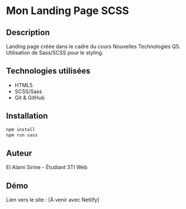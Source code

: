 # Mon Landing Page SCSS

## Description
Landing page créée dans le cadre du cours Nouvelles Technologies Q5.
Utilisation de Sass/SCSS pour le styling.

## Technologies utilisées
- HTML5
- SCSS/Sass
- Git & GitHub

## Installation
```bash
npm install
npm run sass
```

## Auteur
El Alami Sirine - Étudiant 3TI Web

## Démo
Lien vers le site : [À venir avec Netlify]